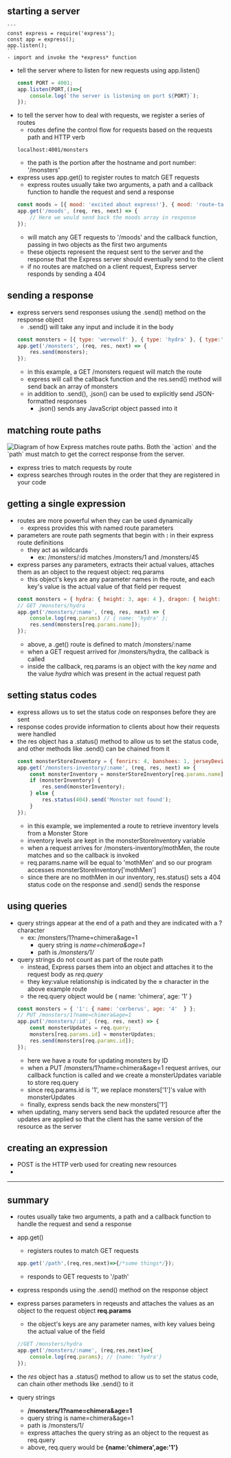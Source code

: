 ## starting a server
    ```
    const express = require('express');
    const app = express();
    app.listen();
    ```
    - import and invoke the *express* function
- tell the server where to listen for new requests using app.listen()
    ```js
    const PORT = 4001;
    app.listen(PORT,()=>{
        console.log(`the server is listening on port ${PORT}`);
    });

- to tell the server how to deal with requests, we register a series of routes
    - routes define the control flow for requests based on the requests path and HTTP verb
    ```
    localhost:4001/monsters
    ```
    - the path is the portion after the hostname and port number: '/monsters'
- express uses app.get() to register routes to match GET requests
    - express routes usually take two arguments, a path and a callback function to handle the request and send a response
    ```js
    const moods = [{ mood: 'excited about express!'}, { mood: 'route-tastic!' }];
    app.get('/moods', (req, res, next) => {
        // Here we would send back the moods array in response
    });
    ```
    - will match any GET requests to '/moods' and the callback function, passing in two objects as the first two arguments
    - these objects represent the request sent to the server and the response that the Express server should eventually send to the client
    - if no routes are matched on a client request, Express server responds by sending a 404
## sending a response
- express servers send responses usiung the .send() method on the response object
    - .send() will take any input and include it in the body
    ```js
    const monsters = [{ type: 'werewolf' }, { type: 'hydra' }, { type:'chupacabra' }];
    app.get('/monsters', (req, res, next) => {
        res.send(monsters);
    });
    ```
    - in this example, a GET /monsters request will match the route
    - express will call the callback function and the res.send() method will send back an array of monsters
    - in addition to .send(), .json() can be used to explicitly send JSON-formatted responses
        - .json() sends any JavaScript object passed into it

## matching route paths

<img src="https://s3.amazonaws.com/codecademy-content/courses/learn-express-routes/express_yourself_diagram_1.svg" alt="Diagram of how Express matches route paths. Both the `action` and the `path` must match to get the correct response from the server. " class="fit-full francine-image">

- express tries to match requests by route
- express searches through routes in the order that they are registered in your code

## getting a single expression

- routes are more powerful when they can be used dynamically
    - express provides this with named route parameters
- parameters are route path segments that begin with **:** in their express route definitions
    - they act as wildcards
        - ex: /monsters/:id matches /monsters/1 and /monsters/45
- express parses any parameters, extracts their actual values, attaches them as an object to the request object: req.params
    - this object's keys are any parameter names in the route, and each key's value is the actual value of that field per request
    ```js
    const monsters = { hydra: { height: 3, age: 4 }, dragon: { height: 200, age: 350 } };
    // GET /monsters/hydra
    app.get('/monsters/:name', (req, res, next) => {
        console.log(req.params) // { name: 'hydra' };
        res.send(monsters[req.params.name]);
    });
    ```
    - above, a .get() route is defined to match /monsters/:name
    - when a GET request arrived for /monsters/hydra, the callback is called
    - inside the callback, req.params is an object with the key *name* and the value *hydra* which was present in the actual request path

## setting status codes
- express allows us to set the status code on responses before they are sent
- response codes provide information to clients about how their requests were handled
- the res object has a .status() method to allow us to set the status code, and other methods like .send() can be chained from it
    ```js
    const monsterStoreInventory = { fenrirs: 4, banshees: 1, jerseyDevils: 4, krakens: 3 };
    app.get('/monsters-inventory/:name', (req, res, next) => {
        const monsterInventory = monsterStoreInventory[req.params.name];
        if (monsterInventory) {
            res.send(monsterInventory);
        } else {
            res.status(404).send('Monster not found');
        }
    });
    ```
    - in this example, we implemented a route to retrieve inventory levels from a Monster Store
    - inventory levels are kept in the monsterStoreInventory variable
    - when a request arrives for /monsters-inventory/mothMen, the route matches and so the callback is invoked
    - req.params.name will be equal to 'mothMen' and so our program accesses monsterStoreInventory['mothMen']
    - since there are no mothMen in our inventory, res.status() sets a 404 status code on the response and .send() sends the response

## using queries
- query strings appear at the end of a path and they are indicated with a ? character
    - ex: /monsters/1?name=chimera&age=1
        - query string is *name=chimera&age=1*
        - path is */monsters/1/*
- query strings do not count as part of the route path
    - instead, Express parses them into an object and attaches it to the request body as *req.query*
    - they key:value relationship is indicated by the **=** character in the above example route
    - the req.query object would be { name: 'chimera', age: '1' }
    ```js
    const monsters = { '1': { name: 'cerberus', age: '4'  } };
    // PUT /monsters/1?name=chimera&age=1
    app.put('/monsters/:id', (req, res, next) => {
        const monsterUpdates = req.query;
        monsters[req.params.id] = monsterUpdates;
        res.send(monsters[req.params.id]);
    });
    ```
    - here we have a route for updating monsters by ID
    - when a PUT /monsters/1?name=chimera&age=1 request arrives, our callback function is called and we create a monsterUpdates variable to store req.query
    - since req.params.id is '1', we replace monsters['1']'s value with monsterUpdates
    - finally, express sends back the new monsters['1']
- when updating, many servers send back the updated resource after the updates are applied so that the client has the same version of the resource as the server

## creating an expression
- POST is the HTTP verb used for creating new resources
- 
---------------------------------

## summary

- routes usually take two arguments, a path and a callback function to handle the request and send a response

- app.get()
    - registers routes to match GET requests
    ```js
    app.get('/path',(req,res,next)=>{/*some things*/});
    ```
    - responds to GET requests to '/path'

- express responds using the .send() method on the response object
- express parses parameters in reqeusts and attaches the values as an object to the request object **req.params**
    - the object's keys are any parameter names, with key values being the actual value of the field 
    ```js
    //GET /monsters/hydra
    app.get('/monsters/:name', (req,res,next)=>{
        console.log(req.params); // {name: 'hydra'}
    });
    ```
- the *res* object has a .status() method to allow us to set the status code, can chain other methods like .send() to it
- query strings
    - **/monsters/1?name=chimera&age=1**
    - query string is name=chimera&age=1
    - path is /monsters/1/
    - express attaches the query string as an object to the request as req.query
    - above, req.query would be **{name:'chimera',age:'1'}**
    